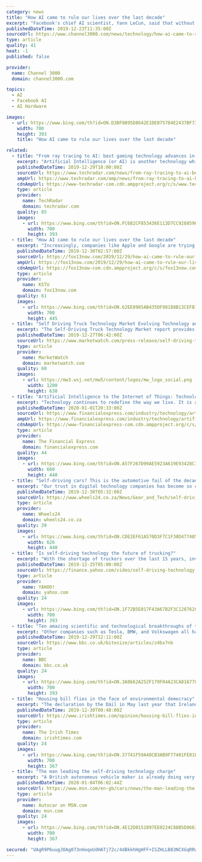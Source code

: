 ```yaml
---
category: news
title: "How AI came to rule our lives over the last decade"
excerpt: "Facebook's chief AI scientist, Yann LeCun, said that without deep learning ... Though much of this work is still in the research or early-development stages, there are startups — such as Mindstrong Health, which uses an app to measure moods in patients who are dealing with mental health issues — already trying out AI systems with people."
publishedDateTime: 2019-12-23T11:35:00Z
sourceUrl: https://www.channel3000.com/news/technology/how-ai-came-to-rule-our-lives-over-the-last-decade/1153741055
type: article
quality: 41
heat: -1
published: false

provider:
  name: Channel 3000
  domain: channel3000.com

topics:
  - AI
  - Facebook AI
  - AI Hardware

images:
  - url: https://www.bing.com/th?id=ON.D3BF8895D8642E1DE075784E2437BF73
    width: 700
    height: 393
    title: "How AI came to rule our lives over the last decade"

related:
  - title: "From ray tracing to AI: best gaming technology advances in the last decade"
    excerpt: "Artificial Intelligence (or AI) is another technology which has been driven forward massively over the past ten years. And while a lot of that progress might involve endless mentions of phrases like ‘machine learning’, ‘training models’ and ‘inferencing’, which may well threaten to send you into a deep (learning) sleep, AI applies ..."
    publishedDateTime: 2019-12-29T18:00:00Z
    sourceUrl: https://www.techradar.com/news/from-ray-tracing-to-ai-best-gaming-technology-advances-in-the-last-decade
    ampUrl: https://www.techradar.com/amp/news/from-ray-tracing-to-ai-best-gaming-technology-advances-in-the-last-decade
    cdnAmpUrl: https://www-techradar-com.cdn.ampproject.org/c/s/www.techradar.com/amp/news/from-ray-tracing-to-ai-best-gaming-technology-advances-in-the-last-decade
    type: article
    provider:
      name: TechRadar
      domain: techradar.com
    quality: 85
    images:
      - url: https://www.bing.com/th?id=ON.FC682CF853436E113D7CC9288596031F
        width: 700
        height: 393
  - title: "How AI came to rule our lives over the last decade"
    excerpt: "Increasingly, companies like Apple and Google are trying to run AI directly on handsets (with chips specifically meant to help with AI-driven capabilities), so activities like speech recognition can be performed on the phone rather than on a remote computer — the kind of thing that can make it even faster to do things like translate words ..."
    publishedDateTime: 2019-12-30T02:57:00Z
    sourceUrl: https://fox13now.com/2019/12/29/how-ai-came-to-rule-our-lives-over-the-last-decade/
    ampUrl: https://fox13now.com/2019/12/29/how-ai-came-to-rule-our-lives-over-the-last-decade/amp/
    cdnAmpUrl: https://fox13now-com.cdn.ampproject.org/c/s/fox13now.com/2019/12/29/how-ai-came-to-rule-our-lives-over-the-last-decade/amp/
    type: article
    provider:
      name: KSTU
      domain: fox13now.com
    quality: 61
    images:
      - url: https://www.bing.com/th?id=ON.62EE8985AB435DF98188B13CEF819689
        width: 700
        height: 445
  - title: "Self Driving Truck Technology Market Evolving Technology and Growth Outlook 2019 to 2025"
    excerpt: "The Self-Driving Truck Technology Market report provides a valuable source of insightful data for business strategists and competitive analysis of Self-Driving Truck Technology Market. It provides the Self-Driving Truck Technology industry overview with growth analysis and futuristic cost, revenue and many other aspects. The research analysts ..."
    publishedDateTime: 2019-12-27T06:42:00Z
    sourceUrl: https://www.marketwatch.com/press-release/self-driving-truck-technology-market-evolving-technology-and-growth-outlook-2019-to-2025-2019-12-27
    type: article
    provider:
      name: MarketWatch
      domain: marketwatch.com
    quality: 60
    images:
      - url: https://mw3.wsj.net/mw5/content/logos/mw_logo_social.png
        width: 1200
        height: 630
  - title: "Artificial Intelligence to the Internet of Things: Technologies that defined the way we lived in 2019"
    excerpt: "Technology continues to redefine the way we live. It is an enabler that fulfills our wants and needs, and enriches our lives with comfort, convenience, entertainment, good health and even prosperity. And going by the trends, it seems like we can’t get enough. Our growing demand for compute and connectivity on-the-go has led to tremendous ..."
    publishedDateTime: 2020-01-01T20:33:00Z
    sourceUrl: https://www.financialexpress.com/industry/technology/artificial-intelligence-to-the-internet-of-things-technologies-that-defined-the-way-we-lived-in-2019/1809956/
    ampUrl: https://www.financialexpress.com/industry/technology/artificial-intelligence-to-the-internet-of-things-technologies-that-defined-the-way-we-lived-in-2019/1809956/lite/
    cdnAmpUrl: https://www-financialexpress-com.cdn.ampproject.org/c/s/www.financialexpress.com/industry/technology/artificial-intelligence-to-the-internet-of-things-technologies-that-defined-the-way-we-lived-in-2019/1809956/lite/
    type: article
    provider:
      name: The Financial Express
      domain: financialexpress.com
    quality: 44
    images:
      - url: https://www.bing.com/th?id=ON.A57F267D99AE5923A619E93428C3B82C
        width: 660
        height: 440
  - title: "Self-driving cars? This is the automotive fail of the decade"
    excerpt: "Our trust in digital technology companies has become so complete, that when a host of these promised self-driving cars, we believed them ... Or if a child might break free from a parent’s hand on the pavement. Artificial intelligence can’t intuit that. Autonomous driving systems can only operate in a perfect system, and how many times ..."
    publishedDateTime: 2019-12-30T05:32:00Z
    sourceUrl: https://www.wheels24.co.za/News/Gear_and_Tech/self-driving-cars-this-is-the-automotive-fail-of-the-decade-20191230
    type: article
    provider:
      name: Wheels24
      domain: wheels24.co.za
    quality: 39
    images:
      - url: https://www.bing.com/th?id=ON.CDE2EF61A570D3F7C1F30D4774056AC7
        width: 626
        height: 440
  - title: "Is self-driving technology the future of trucking?"
    excerpt: "With the shortage of truckers over the last 15 years, investors have recently put their money towards self-driving technology to continue to profit from the trucking industry and cut costs."
    publishedDateTime: 2019-12-25T05:00:00Z
    sourceUrl: https://finance.yahoo.com/video/self-driving-technology-future-trucking-050000353.html
    type: article
    provider:
      name: YAHOO!
      domain: yahoo.com
    quality: 24
    images:
      - url: https://www.bing.com/th?id=ON.1F72B5E017F43A67B2F3C128762C1730
        width: 700
        height: 393
  - title: "Ten amazing scientific and technological breakthroughs of the 2010s"
    excerpt: "Other companies such as Tesla, BMW, and Volkswagen all have driverless cars at various states of readiness ... playing music and controlling smart home devices (as well as telling the odd joke), advances in artificial intelligence mean that they will become ever more proactive and able to predict what we want before we ask."
    publishedDateTime: 2019-12-29T12:11:00Z
    sourceUrl: https://www.bbc.co.uk/bitesize/articles/z4bx7nb
    type: article
    provider:
      name: BBC
      domain: bbc.co.uk
    quality: 24
    images:
      - url: https://www.bing.com/th?id=ON.3A8662A252F179F04A23CA816778A6A2
        width: 700
        height: 393
  - title: "Housing bill flies in the face of environmental democracy"
    excerpt: "The declaration by the Dáil in May last year that Ireland is facing a “climate and biodiversity emergency” would suggest that there is Government recognition of the scale and seriousness of the climate crisis. This year marks the beginning of a decade in which global emissions must reduce by 55 per cent, if the 1.5 degree limit in the ..."
    publishedDateTime: 2019-12-30T00:48:00Z
    sourceUrl: https://www.irishtimes.com/opinion/housing-bill-flies-in-the-face-of-environmental-democracy-1.4126759
    type: article
    provider:
      name: The Irish Times
      domain: irishtimes.com
    quality: 24
    images:
      - url: https://www.bing.com/th?id=ON.37741F59A48CB3AB9F77401FE81EDCA8
        width: 700
        height: 367
  - title: "The man leading the self-driving technology charge"
    excerpt: "A British autonomous vehicle maker is already doing very well for itself, but you probably haven’t heard of it. We pay a visit"
    publishedDateTime: 2020-01-04T06:02:44Z
    sourceUrl: https://www.msn.com/en-gb/cars/news/the-man-leading-the-self-driving-technology-charge/ar-BBYBtga?li=AAJsFr5
    type: article
    provider:
      name: Autocar on MSN.com
      domain: msn.com
    quality: 24
    images:
      - url: https://www.bing.com/th?id=ON.4E12D0151097EE0224C88B5D8663E85A
        width: 700
        height: 367

secured: "UAgR9P6uugJOAg073nHoqoUdHATj72c/4dBkkhHgHFF+ISZHLLB83NCXGqRRwu8ogjpUrgjziTfr6x1vw3oI/cENtozXYSdh9AUToFEWr0dCIbYfd/Z1FTaPOfi9grrqJN0BtKDzT5mB9RGGLrkfsn8QILfjwmCRF23NZPjTbL4HGCbjW8FUUSQEdJcfJGWTXkbdYFDe8RefmitZ94FjjZXMXxn637pbrQLqr6O1S12U10RGbwOuAxSKaHUSGeXMjKjmFHlxWthEsjCJJBy94A==;/RAvWXyWh9EMlP3xx8oqyg=="
---
```


